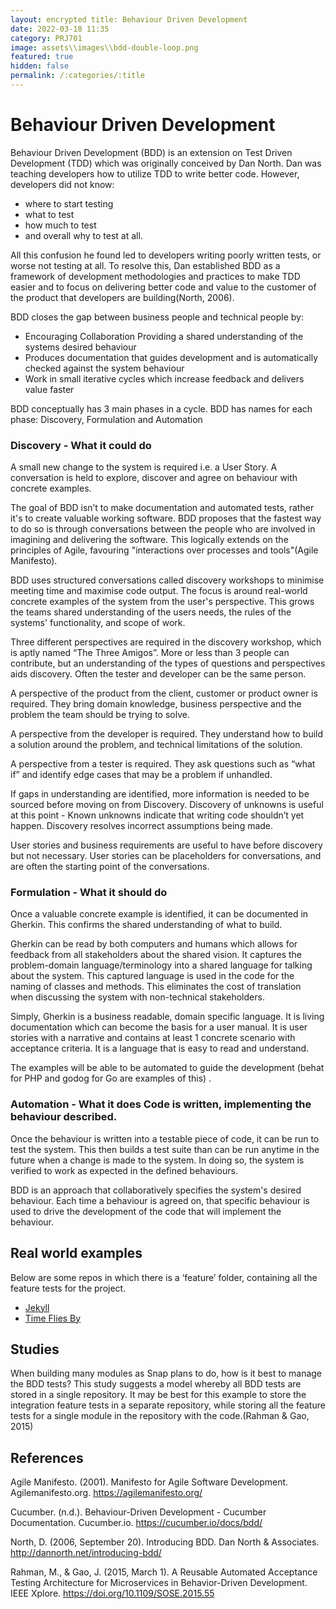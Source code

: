 ```yaml
---
layout: encrypted title: Behaviour Driven Development 
date: 2022-03-18 11:35 
category: PRJ701 
image: assets\\images\\bdd-double-loop.png 
featured: true 
hidden: false 
permalink: /:categories/:title
---
```


# Behaviour Driven Development

Behaviour Driven Development (BDD) is an extension on Test Driven Development (TDD) which was originally conceived by
Dan North. Dan was teaching developers how to utilize TDD to write better code. However, developers did not know:

* where to start testing
* what to test
* how much to test
* and overall why to test at all.

All this confusion he found led to developers writing poorly written tests, or worse not testing at all. To resolve
this, Dan established BDD as a framework of development methodologies and practices to make TDD easier and to focus on
delivering better code and value to the customer of the product that developers are building(North, 2006).

BDD closes the gap between business people and technical people by:

* Encouraging Collaboration Providing a shared understanding of the systems desired behaviour
* Produces documentation that guides development and is automatically checked against the system behaviour
* Work in small iterative cycles which increase feedback and delivers value faster

BDD conceptually has 3 main phases in a cycle. BDD has names for each phase: Discovery, Formulation and Automation

### Discovery - What it could do

A small new change to the system is required i.e. a User Story. A conversation is held to explore, discover and agree on
behaviour with concrete examples.

The goal of BDD isn’t to make documentation and automated tests, rather it's to create valuable working software. BDD
proposes that the fastest way to do so is through conversations between the people who are involved in imagining and
delivering the software. This logically extends on the principles of Agile, favouring "interactions over processes and
tools"(Agile Manifesto).

BDD uses structured conversations called discovery workshops to minimise meeting time and maximise code output. The
focus is around real-world concrete examples of the system from the user's perspective. This grows the teams shared
understanding of the users needs, the rules of the systems' functionality, and scope of work.

Three different perspectives are required in the discovery workshop, which is aptly named “The Three Amigos”. More or
less than 3 people can contribute, but an understanding of the types of questions and perspectives aids discovery. Often
the tester and developer can be the same person.

A perspective of the product from the client, customer or product owner is required. They bring domain knowledge,
business perspective and the problem the team should be trying to solve.

A perspective from the developer is required. They understand how to build a solution around the problem, and technical
limitations of the solution.

A perspective from a tester is required. They ask questions such as “what if” and identify edge cases that may be a
problem if unhandled.

If gaps in understanding are identified, more information is needed to be sourced before moving on from Discovery.
Discovery of unknowns is useful at this point - Known unknowns indicate that writing code shouldn’t yet happen.
Discovery resolves incorrect assumptions being made.

User stories and business requirements are useful to have before discovery but not necessary. User stories can be
placeholders for conversations, and are often the starting point of the conversations.

### Formulation - What it should do

Once a valuable concrete example is identified, it can be documented in Gherkin. This confirms the shared understanding
of what to build.

Gherkin can be read by both computers and humans which allows for feedback from all stakeholders about the shared
vision. It captures the problem-domain language/terminology into a shared language for talking about the system. This
captured language is used in the code for the naming of classes and methods. This eliminates the cost of translation
when discussing the system with non-technical stakeholders.

Simply, Gherkin is a business readable, domain specific language. It is living documentation which can become the basis
for a user manual. It is user stories with a narrative and contains at least 1 concrete scenario with acceptance
criteria. It is a language that is easy to read and understand.

The examples will be able to be automated to guide the development (behat for PHP and godog for Go are examples of this)
.

### Automation - What it does Code is written, implementing the behaviour described.

Once the behaviour is written into a testable piece of code, it can be run to test the system. This then builds a test
suite than can be run anytime in the future when a change is made to the system. In doing so, the system is verified to
work as expected in the defined behaviours.

BDD is an approach that collaboratively specifies the system's desired behaviour. Each time a behaviour is agreed on,
that specific behaviour is used to drive the development of the code that will implement the behaviour.

## Real world examples

Below are some repos in which there is a ‘feature’ folder, containing all the feature tests for the project.

* [Jekyll](https://github.com/jekyll/jekyll/tree/master/features)
* [Time Flies By](https://github.com/esambo/TimeFliesBy/tree/master/features)

## Studies

When building many modules as Snap plans to do, how is it best to manage the BDD tests? This study suggests a model
whereby all BDD tests are stored in a single repository. It may be best for this example to store the integration
feature tests in a separate repository, while storing all the feature tests for a single module in the repository with
the code.(Rahman & Gao, 2015)

## References

Agile Manifesto. (2001). Manifesto for Agile Software Development. Agilemanifesto.org. https://agilemanifesto.org/

Cucumber. (n.d.). Behaviour-Driven Development - Cucumber Documentation. Cucumber.io. https://cucumber.io/docs/bdd/

North, D. (2006, September 20). Introducing BDD. Dan North & Associates. http://dannorth.net/introducing-bdd/

Rahman, M., & Gao, J. (2015, March 1). A Reusable Automated Acceptance Testing Architecture for Microservices in
Behavior-Driven Development. IEEE Xplore. https://doi.org/10.1109/SOSE.2015.55